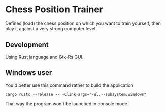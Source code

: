 Chess Position Trainer
======================

Defines (load) the chess position on which you want to train yourself,
then play it against a very strong computer level.

Development
-----------

Using Rust language and Gtk-Rs GUI.

Windows user
------------

You'd better use this command rather to build the application

    cargo rustc --release -- -Clink-args="-Wl,--subsystem,windows"

That way the program won't be launched in console mode.